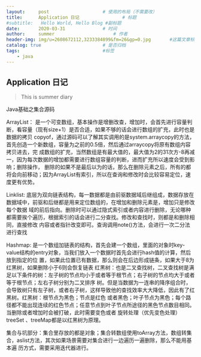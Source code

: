 ```yaml
---
layout:     post                    # 使用的布局（不需要改）
title:      Application 日记                # 标题 
#subtitle:   Hello World, Hello Blog #副标题
date:       2020-03-31              # 时间
author:     summer                      # 作者
header-img: img/u=2608672112,3233384899&fm=26&gp=0.jpg       #这篇文章标题背景图片
catalog: true                       # 是否归档
tags:                               #标签
    - java
---
```


## Application 日记
> This is summer diary


Java基础之集合源码

ArrayList：
    是一个可变数组，基本操作是增删改查，增加时，会首先进行容量判断，看容量（现有size+1）是否合适，如果不够的话会进行数组的扩充，此时也是数据的拷贝      copyof，通过源码可以了解其实调用的是system.arraycopy的方法，首先创造一个新数组，容量为之前的0.5倍，然后通过arraycopy将原有数组内容拷贝进去，完    成数组的扩充，当然数组是有最大值的，最大值为2的31次方-8再减一，因为每次数据的增加都需要进行数组容量的判断，进而扩充所以速度会受到影响；删除操作，     删除的如果不是最后以为的话，那么在删除元素之后，所有的都将会向前移动；因为ArrayList有索引，所以在查询和修改时会比较容易定位，速度更有优势。
    
Linklist:
    底层为双向链表结构，每一数据都是由前驱数据域后继组成，数据存放在数据域中，前驱和后继都是用来定位数组的，在增加和删除元素是，增加只是修改每个数据    域的前后指向。删除时可以通过隐式索引或者内容进行删除，无论哪种都需要挨个遍历，根据索引的话会进行二分查找。修改和查找时，则都是和删除相同，直接修改       内容或者指针改变即可。查询调用note()方法，会进行一次二分法进行查找
    
Hashmap:
    是一个数组加链表的结构，首先会建一个数组，里面的对象时key-value结构的entry对象，当我们放入一个数据时首先会进行hash值的计算，然后放到指定的位       置，如果此位置已有数据，那么则会在后边形成链条，如果大于8为红黑树，如果删除小于6则会恢复链表
    红黑树：也是二叉查找树，二叉查找树是满足以下条件的树：左子树的节点均小于或者等于根节点；右子树的节点均大于或者等于根节点；左右子树分别为二叉排序    树。但是当数据为一连串的降序组合时，会导致树只有左子树，或者右子树，这样导致他的查找效率大大降低，因此有了红黑树。红黑树：根节点为黑色；节点是红色   或者黑色；叶子节点为黑色；每个路径都不能出现连续的红色节点；任意节点到叶子节点所途径的黑色节点数目相同。当删除或者增加时会被打破，此时需要变色或者   旋转处理（优先变色处理）treeSet 、treeMap都是以红黑树为原理。
    
集合与坑部分：集合里存放的都是对象；集合转数组使用toArray方法，数组转集合，aslist方法，其次如果场景需要对集合进行一边遍历一遍删除，那么不能用基本遍      历方式，需要采用迭代器进行。
















